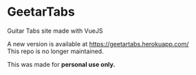 # GeetarTabs
Guitar Tabs site made with VueJS

A new version is available at https://geetartabs.herokuapp.com/ <br>
This repo is no longer maintained.

This was made for <b>personal use only.</b>
